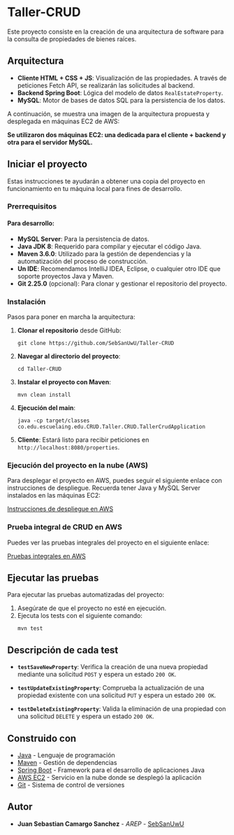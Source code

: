 # Taller-CRUD

Este proyecto consiste en la creación de una arquitectura de software para la consulta de propiedades de bienes raíces.

## Arquitectura

- **Cliente HTML + CSS + JS**: Visualización de las propiedades. A través de peticiones Fetch API, se realizarán las solicitudes al backend.
- **Backend Spring Boot**: Lógica del modelo de datos `RealEstateProperty`.
- **MySQL**: Motor de bases de datos SQL para la persistencia de los datos.

A continuación, se muestra una imagen de la arquitectura propuesta y desplegada en máquinas EC2 de AWS:

**Se utilizaron dos máquinas EC2: una dedicada para el cliente + backend y otra para el servidor MySQL.**

## Iniciar el proyecto

Estas instrucciones te ayudarán a obtener una copia del proyecto en funcionamiento en tu máquina local para fines de desarrollo.

### Prerrequisitos

#### Para desarrollo:

- **MySQL Server**: Para la persistencia de datos.
- **Java JDK 8**: Requerido para compilar y ejecutar el código Java.
- **Maven 3.6.0**: Utilizado para la gestión de dependencias y la automatización del proceso de construcción.
- **Un IDE**: Recomendamos IntelliJ IDEA, Eclipse, o cualquier otro IDE que soporte proyectos Java y Maven.
- **Git 2.25.0** (opcional): Para clonar y gestionar el repositorio del proyecto.

### Instalación

Pasos para poner en marcha la arquitectura:

1. **Clonar el repositorio** desde GitHub:
   ```
   git clone https://github.com/SebSanUwU/Taller-CRUD
   ```

2. **Navegar al directorio del proyecto**:
   ```
   cd Taller-CRUD
   ```

3. **Instalar el proyecto con Maven**:
   ```
   mvn clean install
   ```

4. **Ejecución del main**:
   ```
   java -cp target/classes co.edu.escuelaing.edu.CRUD.Taller.CRUD.TallerCrudApplication
   ```

5. **Cliente**: Estará listo para recibir peticiones en `http://localhost:8080/properties`.

### Ejecución del proyecto en la nube (AWS)

Para desplegar el proyecto en AWS, puedes seguir el siguiente enlace con instrucciones de despliegue. Recuerda tener Java y MySQL Server instalados en las máquinas EC2:

[Instrucciones de despliegue en AWS](https://drive.google.com/file/d/1QboCRRbEAiM6T7AZeZpgXgg1j3LV1OoL/view?usp=drive_link)

### Prueba integral de CRUD en AWS

Puedes ver las pruebas integrales del proyecto en el siguiente enlace:

[Pruebas integrales en AWS](https://drive.google.com/file/d/1GaHqbErCJW0MuOcgBHrRh3JTQgEaLxsv/view?usp=drive_link)

## Ejecutar las pruebas

Para ejecutar las pruebas automatizadas del proyecto:

1. Asegúrate de que el proyecto no esté en ejecución.
2. Ejecuta los tests con el siguiente comando:
   ```
   mvn test
   ```

## Descripción de cada test

- **`testSaveNewProperty`**: Verifica la creación de una nueva propiedad mediante una solicitud `POST` y espera un estado `200 OK`.

- **`testUpdateExistingProperty`**: Comprueba la actualización de una propiedad existente con una solicitud `PUT` y espera un estado `200 OK`.

- **`testDeleteExistingProperty`**: Valida la eliminación de una propiedad con una solicitud `DELETE` y espera un estado `200 OK`.

## Construido con

* [Java](https://www.java.com) - Lenguaje de programación
* [Maven](https://maven.apache.org/) - Gestión de dependencias
* [Spring Boot](https://spring.io/projects/spring-boot) - Framework para el desarrollo de aplicaciones Java
* [AWS EC2](https://aws.amazon.com/ec2/) - Servicio en la nube donde se desplegó la aplicación
* [Git](https://git-scm.com/) - Sistema de control de versiones

## Autor

* **Juan Sebastian Camargo Sanchez** - *AREP* - [SebSanUwU](https://github.com/SebSanUwU)